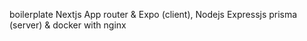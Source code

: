 boilerplate Nextjs App router & Expo (client), Nodejs Expressjs prisma (server) & docker with nginx

